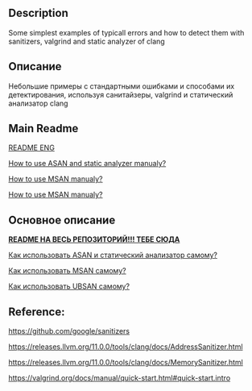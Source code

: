 ## Description
Some simplest examples of typicall errors and how to detect them with sanitizers, valgrind and static analyzer of clang

## Описание
Небольшие примеры с стандартными ошибками и способами их детектирования, используя санитайзеры, valgrind и статический анализатор clang


## Main Readme
[README ENG](/docks/README-ENG.md)

[How to use ASAN and static analyzer manualy?](/asan/README.md)

[How to use MSAN manualy?](/msan/README.md)

[How to use MSAN manualy?](/ubsan/README.md)

## Основное описание
[**README НА ВЕСЬ РЕПОЗИТОРИЙ!!! ТЕБЕ СЮДА**](/docks/README-RUS.md)

[Как использовать ASAN и статический анализатор самому?](/asan/README.md)

[Как использовать MSAN самому?](/msan/README.md)

[Как использовать UBSAN самому?](/ubsan/README.md)

## Reference:
https://github.com/google/sanitizers

https://releases.llvm.org/11.0.0/tools/clang/docs/AddressSanitizer.html

https://releases.llvm.org/11.0.0/tools/clang/docs/MemorySanitizer.html

https://valgrind.org/docs/manual/quick-start.html#quick-start.intro


